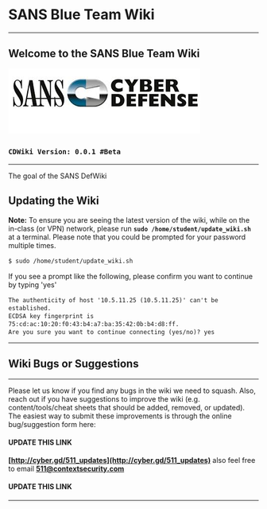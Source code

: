 SANS Blue Team Wiki
==================

---

Welcome to the SANS Blue Team Wiki
----------


![Cyber Defense](CyberDefense_logo.jpg)
### **`CDWiki Version: 0.0.1 #Beta`**

---

The goal of the SANS DefWiki

Updating the Wiki
----------

**Note:** To ensure you are seeing the latest version of the wiki, while on the in-class (or VPN) network, please run **`sudo /home/student/update_wiki.sh`** at a terminal. Please note that you could be prompted for your password multiple times.

```bash
$ sudo /home/student/update_wiki.sh
```

If  you see a prompt like the following, please confirm you want to continue by typing 'yes'
```
The authenticity of host '10.5.11.25 (10.5.11.25)' can't be established.
ECDSA key fingerprint is 75:cd:ac:10:20:f0:43:b4:a7:ba:35:42:0b:b4:d8:ff.
Are you sure you want to continue connecting (yes/no)? yes
```

---

Wiki Bugs or Suggestions
----------

---

Please let us know if you find any bugs in the wiki we need to squash. Also, reach out if you have suggestions to improve the wiki (e.g. content/tools/cheat sheets that should be added, removed, or updated). The easiest way to submit these improvements is through the online bug/suggestion form here:
#### UPDATE THIS LINK
**[http://cyber.gd/511_updates](http://cyber.gd/511_updates)** also feel free to email **<511@contextsecurity.com>**
#### UPDATE THIS LINK
---
